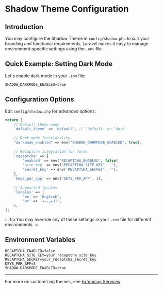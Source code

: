 # Shadow Theme Configuration

<!-- [[toc]] -->

## Introduction
You may configure the Shadow Theme in `config/shadow.php` to suit your branding and functional requirements. Laravel makes it easy to manage environment-specific settings using the `.env` file.

## Quick Example: Setting Dark Mode

Let's enable dark mode in your `.env` file:

```env
SHADOW_DARKMODE_ENABLED=true
```

## Configuration Options

Edit `config/shadow.php` for advanced options:

```php
return [
    // Default theme mode
    'default_theme' => 'default', // 'default' or 'dark'
    
    // Dark mode functionality
    "darkmode_enabled" => env("SHADOW_DARKMODE_ENABLED", true),
    
    // ReCaptcha integration for forms
    'recaptcha' => [
        'enabled' => env('RECAPTCHA_ENABLED', false),
        'site_key' => env('RECAPTCHA_SITE_KEY', ''),
        'secret_key' => env('RECAPTCHA_SECRET', ''),
    ],
    'keys_per_app' => env('KEYS_PER_APP', 2),
    
    // Supported locales
    'locales' => [
        'en' => 'English',
        'ar' => 'العربية',
    ],
];
```

::: tip
You may override any of these settings in your `.env` file for different environments.
:::

## Environment Variables

```env
RECAPTCHA_ENABLED=false
RECAPTCHA_SITE_KEY=your_recaptcha_site_key
RECAPTCHA_SECRET=your_recaptcha_secret_key
KEYS_PER_APP=2
SHADOW_DARKMODE_ENABLED=true
```

---

For more on customizing themes, see [Extending Services](../../core/development/extending-services.md).
